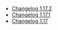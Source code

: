 *   [Changelog 1.17.2](/display/en/Changelog+1.17.2)
*   [Changelog 1.17.1](/display/en/Changelog+1.17.1)
*   [Changelog 1.17](/display/en/Changelog+1.17)